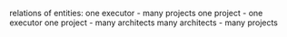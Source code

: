 relations of entities:
one executor - many projects
one project - one executor
one project - many architects
many architects - many projects
